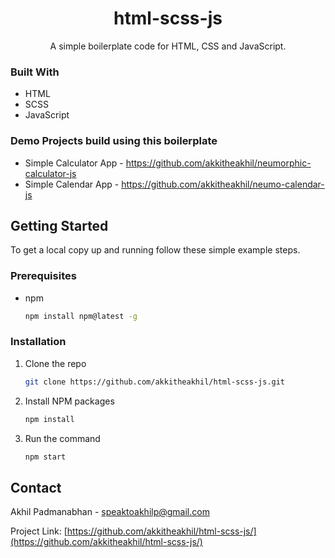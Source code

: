 <p align="center">
  <h1 align="center">html-scss-js</h1>

  <p align="center">
   A simple boilerplate code for HTML, CSS and JavaScript.
</p>

### Built With

* HTML
* SCSS
* JavaScript

### Demo Projects build using this boilerplate

- Simple Calculator App -  https://github.com/akkitheakhil/neumorphic-calculator-js
- Simple Calendar App -  https://github.com/akkitheakhil/neumo-calendar-js

<!-- GETTING STARTED -->
## Getting Started

To get a local copy up and running follow these simple example steps.

### Prerequisites

* npm
  ```sh
  npm install npm@latest -g
  ```

### Installation

1. Clone the repo
   ```sh
   git clone https://github.com/akkitheakhil/html-scss-js.git
   ```
2. Install NPM packages
   ```sh
   npm install
   ```
3. Run the command
   ```sh
   npm start
   ```

<!-- CONTACT -->
## Contact

Akhil Padmanabhan - speaktoakhilp@gmail.com

Project Link: [https://github.com/akkitheakhil/html-scss-js/](https://github.com/akkitheakhil/html-scss-js/)
